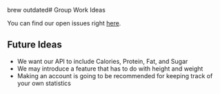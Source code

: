 brew outdated# Group Work Ideas

You can find our open issues right [here](https://github.com/Martynguyen64/Dejmo/issues).


## Future Ideas
 - We want our API to include Calories, Protein, Fat, and Sugar
 - We may introduce a feature that has to do with height and weight
 - Making an account is going to be recommended for keeping track of your own statistics


